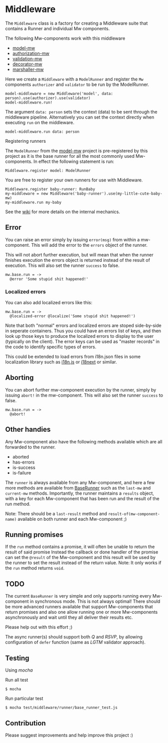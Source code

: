 # Middleware

The `Middleware` class is a factory for creating a Middleware suite that contains a Runner and individual Mw components.

The following Mw-components work with this middleware

* [model-mw](https://github.com/kristianmandrup/model-mw)
* [authorization-mw](https://github.com/kristianmandrup/authorization-mw)
* [validation-mw](https://github.com/kristianmandrup/validation-mw)
* [decorator-mw](https://github.com/kristianmandrup/decorator-mw)
* [marshaller-mw](https://github.com/kristianmandrup/marshaller-mw)


Here we create a `Middleware` with a `ModelRunner` and register the `Mw` components
 `authorizer` and `validator` to be run by the ModelRunner.

```LiveScript
model-middleware = new Middleware('model', data: person).use(authorizer).use(validator)
model-middleware.run!
```

The argument `data: person` sets the context (data) to be sent through the middleware pipeline.
Alternatively you can set the context directly when executing `run` on the middleware.

`model-middleware.run data: person`

Registering runners

The `ModelRunner` from the [model-mw](https://github.com/kristianmandrup/model-mw) project is pre-registered by this project as it is the base runner for all the most commonly used Mw-components.
In effect the following statement is run:

`Middleware.register model: ModelRunner`

You are free to register your own runners for use with Middleware.

```LiveScript
Middleware.register baby-runner: RunBaby
my-middleware = new Middleware('baby-runner').use(my-little-cute-baby-mw)
my-middleware.run my-baby
```

See the [wiki](https://github.com/kristianmandrup/middleware/wiki) for more details on the internal mechanics.

## Error

You can raise an error simply by issuing `error(msg)` from within a mw-component. This will add the error
to the `errors` object of the runner.

This will not abort further execution, but will mean that when the runner finishes execution the errors object is returned instead of the result of execution. This will also set the runner `success` to false.

```LiveScript
mw.base.run = ->
  @error 'Some stupid shit happened!'
```

### Localized errors

You can also add localized errors like this:

```LiveScript
mw.base.run = ->
  @localized-error @localize('Some stupid shit happened!')
```

Note that both "normal" errors and localized errors are stoped side-by-side in seperate containers.
Thus you could have an errors list of keys, and then look up those keys to produce the localized errors to display to the user (typically on the client). The error keys can be used as "master records" in the code to identify specific types of errors. 

This could be extended to load errors from i18n.json files in some localization library such as [i18n.js](https://github.com/fnando/i18n-js) or [i18next](http://i18next.com/) or similar.

## Aborting

You can abort further mw-component execution by the runner, simply by issuing `abort!` in the mw-component.
This will also set the runner `success` to false.

```LiveScript
mw.base.run = ->
  @abort!
```

## Other handies

Any Mw-component also have the following methods available which are all forwarded to the runner.

 * aborted
 * has-errors
 * is-success
 * is-failure

The `runner` is always available from any Mw-component, and here a few more methods are available from [BaseRunner](https://github.com/kristianmandrup/middleware/blob/master/runner/base_runner.ls) such as the `last-mw` and `current-mw` methods. Importantly, the runner maintains a `results` object, with a key for each Mw-component that has been run and the result of the run method.

Note: There should be a `last-result` method and `result-of(mw-component-name)` available on both runner and each Mw-component ;)

## Running promises

If the `run` method contains a promise, it will often be unable to return the result of said promise
Instead the callback or done handler of the promise can set the `@result` of the Mw-component and
this result will be used by the runner to set the result instead of the return value.
Note: It only works if the `run` method returns `void`.

## TODO

The current `BaseRunner` is very simple and only supports running every Mw-component in synchronous mode.
This is not always optimal! There should be more advanced runners available that
 support Mw-components that return promises and also one allow running one or more
 Mw-components asynchronously and wait until they all deliver their results etc.

Please help out with this effort ;)

The async runner(s) should support both *Q* and *RSVP*, by allowing configuration
 of `defer` function (same as *LGTM* validator approach).

## Testing

Using *mocha*

Run all test

`$ mocha`

Run particular test

`$ mocha test/middleware/runner/base_runner_test.js`


## Contribution

Please suggest improvements and help improve this project :)
